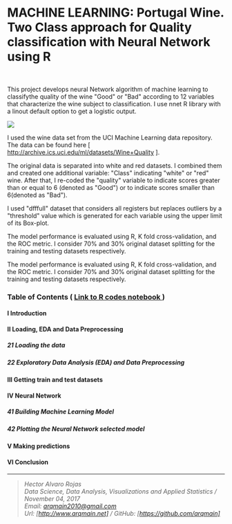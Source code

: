 # MACHINE LEARNING: Portugal Wine. Two Class approach for Quality classification with Neural Network using R

<br>

This project develops neural Network algorithm of machine learning to classifythe quality of the wine "Good" or "Bad" according to 12 variables that characterize the wine subject to classification. I use nnet R library with a linout default option to get a logistic output.

![](http://arqmain.net/iris/nnet-GoodBad-plot.png)


I used the wine data set from the UCI Machine Learning data repository. The data can be found here [ http://archive.ics.uci.edu/ml/datasets/Wine+Quality ]. 

The original data is separated into white and red datasets. I combined them and created one additional variable: "Class" indicating "white" or "red" wine. After that, I re-coded the "quality" variable to indicate scores greater than or equal to 6 (denoted as "Good") or to indicate scores smaller than 6(denoted as "Bad").

I used "dfffull" dataset that considers all registers but replaces outliers by a "threshold" value which is generated for each variable using the upper limit of its Box-plot.

The model performance is evaluated using R, K fold cross-validation, and the ROC metric. I consider 70% and 30% original dataset splitting for the training and testing datasets respectively.

The model performance is evaluated using R, K fold cross-validation, and the ROC metric. I consider 70% and 30% original dataset splitting for the training and testing datasets respectively.
<br>

### Table of Contents   (  [  Link to R codes notebook ]( http://nbviewer.jupyter.org/github/arqmain/Machine_Learning/blob/master/R_MLearning/MLearning_Classification_PWine_GoodBad_NNetwork_R_KFold/Project8_Portugal_WINE_TwoClass_GoodBad_NNetwork.ipynb))

#### I Introduction

#### II Loading, EDA and Data Preprocessing

##### 21 Loading the data

##### 22 Exploratory Data Analysis (EDA) and Data Preprocessing

#### III Getting train and test datasets

#### IV Neural Network

##### 41 Building Machine Learning Model

##### 42 Plotting the Neural Network selected model

#### V Making predictions

#### VI Conclusion


<hr>

><i>Hector Alvaro Rojas<br>
>Data Science, Data Analysis, Visualizations and Applied Statistics / November 04, 2017<br>
>Email: <arqmain2010@gmail.com> <br>
>Url: [http://www.arqmain.net]   /   GitHub: [https://github.com/arqmain]</i>
